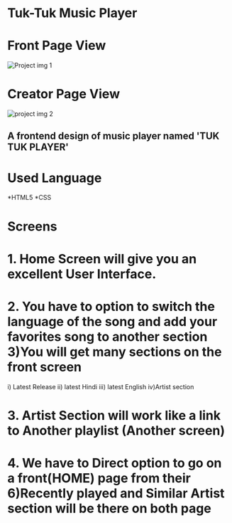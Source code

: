 # Tuk-Tuk Music Player

# Front Page View

![Project img 1](https://user-images.githubusercontent.com/54978121/182215817-b82e90b2-f2d1-4593-9d52-fb98069f6267.jpeg)

# Creator Page View

![project img 2](https://user-images.githubusercontent.com/54978121/182216876-45da1bed-f173-4a96-bdaa-25bd288c7a11.jpeg)



## A frontend design of music player named 'TUK TUK PLAYER'
# Used Language
   *HTML5
   *CSS

# Screens 

# 1. Home Screen will give you an excellent User Interface.
# 2. You have to option to switch the language of the song and add your favorites song to another section 3)You will get many sections on the front screen 
  i) Latest Release
 ii) latest Hindi
 iii) latest English 
iv)Artist section 
# 3. Artist Section will work like a link to Another playlist (Another screen)
# 4. We have to Direct option to go on a front(HOME) page from their 6)Recently played and Similar Artist section will be there on both page
